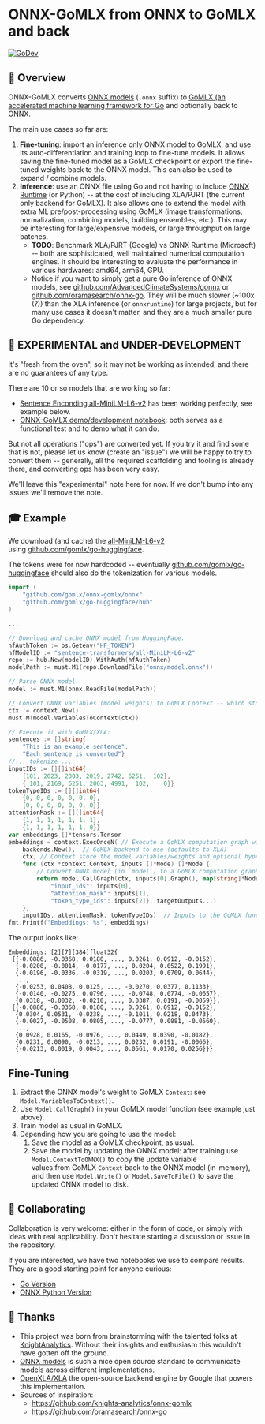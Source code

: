 # ONNX-GoMLX from ONNX to GoMLX and back

[![GoDev](https://img.shields.io/badge/go.dev-reference-007d9c?logo=go&logoColor=white)](https://pkg.go.dev/github.com/gomlx/onnx-gomlx?tab=doc)

## 📖 Overview
ONNX-GoMLX converts [ONNX models](https://onnx.ai/) (`.onnx` suffix) to 
[GoMLX (an accelerated machine learning framework for Go](https://github.com/gomlx/gomlx) and optionally back to ONNX.

The main use cases so far are:

1. **Fine-tuning**: import an inference only ONNX model to GoMLX, and use its auto-differentiation and training loop to
   fine-tune models. It allows saving the fine-tuned model as a GoMLX checkpoint or export the fine-tuned weights
   back to the ONNX model. This can also be used to expand / combine models.
2. **Inference**: use an ONNX file using Go and not having to include [ONNX Runtime](https://onnxruntime.ai/) (or Python)
   -- at the cost of including XLA/PJRT (the current only backend for GoMLX). It also allows one to extend the
   model with extra ML pre/post-processing using GoMLX (image transformations, normalization, combining models,
   building ensembles, etc.). This may be interesting for large/expensive models, or large throughput on large
   batches.
    * **TODO**: Benchmark XLA/PJRT (Google) vs ONNX Runtime (Microsoft) -- both are sophisticated, well maintained
      numerical computation engines. It should be interesting to evaluate the performance in various hardwares: 
      amd64, arm64, GPU.
    * Notice if you want to simply get a pure Go inference of ONNX models, see 
      [github.com/AdvancedClimateSystems/gonnx](https://github.com/AdvancedClimateSystems/gonnx) or
      [github.com/oramasearch/onnx-go](https://github.com/oramasearch/onnx-go). They will be much slower (~100x (?)) than 
      the XLA inference (or `onnxruntime`) for large projects, but for many use cases it doesn't matter, and they
      are a much smaller pure Go dependency.

## 🚧 **EXPERIMENTAL and UNDER-DEVELOPMENT**

It's "fresh from the oven", so it may not be working as intended, and there are no guarantees of any type.

There are 10 or so models that are working so far:

* [Sentence Enconding all-MiniLM-L6-v2](https://huggingface.co/sentence-transformers/all-MiniLM-L6-v2)
has been working perfectly, see example below.
* [ONNX-GoMLX demo/development notebook](https://github.com/gomlx/onnx-gomlx/blob/main/onnx-go.ipynb): both serves as a functional test and to demo what it can do.

But not all operations ("ops") are converted yet. If you try it and find some that is not, please let us know (create an "issue")
we will be happy to try to convert them -- generally, all the required scaffolding and tooling is already there, and
converting ops has been very easy.

We'll leave this "experimental" note here for now. If we don't bump into any issues we'll remove the note.

## 🎓 Example

We download (and cache) the [all-MiniLM-L6-v2](https://huggingface.co/sentence-transformers/all-MiniLM-L6-v2)  
using [github.com/gomlx/go-huggingface](https://github.com/gomlx/go-huggingface).

The tokens were for now hardcoded -- eventually [github.com/gomlx/go-huggingface](https://github.com/gomlx/go-huggingface) should also
do the tokenization for various models.

```go
import (
	"github.com/gomlx/onnx-gomlx/onnx"
    "github.com/gomlx/go-huggingface/hub"
)

...

// Download and cache ONNX model from HuggingFace.
hfAuthToken := os.Getenv("HF_TOKEN")
hfModelID := "sentence-transformers/all-MiniLM-L6-v2"
repo := hub.New(modelID).WithAuth(hfAuthToken)
modelPath := must.M1(repo.DownloadFile("onnx/model.onnx"))

// Parse ONNX model.
model := must.M1(onnx.ReadFile(modelPath))

// Convert ONNX variables (model weights) to GoMLX Context -- which stores variables and can be checkpointed (saved):
ctx := context.New()
must.M(model.VariablesToContext(ctx))

// Execute it with GoMLX/XLA:
sentences := []string{
    "This is an example sentence",
    "Each sentence is converted"}
//... tokenize ...
inputIDs := [][]int64{
    {101, 2023, 2003, 2019, 2742, 6251,  102},
    { 101, 2169, 6251, 2003, 4991,  102,    0}}
tokenTypeIDs := [][]int64{
    {0, 0, 0, 0, 0, 0, 0},
    {0, 0, 0, 0, 0, 0, 0}}
attentionMask := [][]int64{
    {1, 1, 1, 1, 1, 1, 1},
    {1, 1, 1, 1, 1, 1, 0}}
var embeddings []*tensors.Tensor
embeddings = context.ExecOnceN( // Execute a GoMLX computation graph with a context
	backends.New(),  // GoMLX backend to use (defaults to XLA) 
	ctx, // Context store the model variables/weights and optional hyperparameters.
	func (ctx *context.Context, inputs []*Node) []*Node {
		// Convert ONNX model (in `model`) to a GoMLX computation graph. It returns a slice of values (with only one for this model)
		return model.CallGraph(ctx, inputs[0].Graph(), map[string]*Node{
			"input_ids": inputs[0],
			"attention_mask": inputs[1],
			"token_type_ids": inputs[2]}, targetOutputs...)
	}, 
	inputIDs, attentionMask, tokenTypeIDs)  // Inputs to the GoMLX function.
fmt.Printf("Embeddings: %s", embeddings)
```

The output looks like:

```
Embeddings: [2][7][384]float32{
 {{-0.0886, -0.0368, 0.0180, ..., 0.0261, 0.0912, -0.0152},
  {-0.0200, -0.0014, -0.0177, ..., 0.0204, 0.0522, 0.1991},
  {-0.0196, -0.0336, -0.0319, ..., 0.0203, 0.0709, 0.0644},
  ...,
  {-0.0253, 0.0408, 0.0125, ..., -0.0270, 0.0377, 0.1133},
  {-0.0140, -0.0275, 0.0796, ..., -0.0748, 0.0774, -0.0657},
  {0.0318, -0.0032, -0.0210, ..., 0.0387, 0.0191, -0.0059}},
 {{-0.0886, -0.0368, 0.0180, ..., 0.0261, 0.0912, -0.0152},
  {0.0304, 0.0531, -0.0238, ..., -0.1011, 0.0218, 0.0473},
  {-0.0027, -0.0508, 0.0805, ..., -0.0777, 0.0881, -0.0560},
  ...,
  {0.0928, 0.0165, -0.0976, ..., 0.0449, 0.0390, -0.0182},
  {0.0231, 0.0090, -0.0213, ..., 0.0232, 0.0191, -0.0066},
  {-0.0213, 0.0019, 0.0043, ..., 0.0561, 0.0170, 0.0256}}}
```

## Fine-Tuning

1. Extract the ONNX model's weight to GoMLX `Context`: see `Model.VariablesToContext()`.
2. Use `Model.CallGraph()` in your GoMLX model function (see example just above).
3. Train model as usual in GoMLX.
4. Depending how you are going to use the model:
   1. Save the model as a GoMLX checkpoint, as usual.
   2. Save the model by updating the ONNX model: after training use `Model.ContextToONNX()` to copy the update variable  
      values from GoMLX `Context` back to the ONNX model (in-memory), and then use `Model.Write()` or 
      `Model.SaveToFile()` to save the updated ONNX model to disk.
   
## 🤝 Collaborating

Collaboration is very welcome: either in the form of code, or simply with ideas with real applicability. Don't
hesitate starting a discussion or issue in the repository.

If you are interested, we have two notebooks we use to compare results. They are a good starting point for anyone curious:

* [Go Version](https://github.com/gomlx/onnx-gomlx/blob/main/onnx-go.ipynb)
* [ONNX Python Version](https://github.com/gomlx/onnx-gomlx)

## 🥳 Thanks

* This project was born from brainstorming with the talented folks at [KnightAnalytics](https://www.knightsanalytics.com/).
  Without their insights and enthusiasm this wouldn't have gotten off the ground.
* [ONNX models](https://onnx.ai/) is such a nice open source standard to communicate models across different implementations.
* [OpenXLA/XLA](https://github.com/openxla/xla) the open-source backend engine by Google that powers this implementation.
* Sources of inspiration:
  * https://github.com/knights-analytics/onnx-gomlx
  * https://github.com/oramasearch/onnx-go
